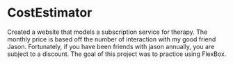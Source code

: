 # CostEstimator
Created a website that models a subscription service for therapy. The monthly price is based off the number of interaction with my good friend Jason. Fortunately, if you have been friends with jason annually, you are subject to a discount. The goal of this project was to practice using FlexBox.
